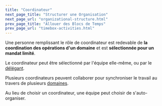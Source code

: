```yaml
---
title: "Coordinateur"
next_page_title: "Structurer une Organisation"
next_page_url: "organizational-structure.html"
prev_page_title: "Allouer des Blocs de Temps"
prev_page_url: "timebox-activities.html"
---
```



<div class="card summary"><div class="card-body">Une personne remplissant le rôle de coordinateur est redevable de <strong>la coordination des opérations d'un domaine</strong> et est <strong>sélectionnée pour un mandat limité</strong>.
</div></div>

Le coordinateur peut être sélectionné par l'équipe elle-même, ou par le <a href="glossary.html#entry-delegator" class="glossary-tooltip" data-toggle="tooltip" title="Délégant: Un individu ou un groupe déléguant la responsabilité d&#x27;un domaine à autrui.">délégant</a>.

Plusieurs coordinateurs peuvent collaborer pour synchroniser le travail au travers de plusieurs <a href="glossary.html#entry-domain" class="glossary-tooltip" data-toggle="tooltip" title="Domaine: Une zone de responsabilité et d&#x27;autorité bien délimitée au sein d&#x27;une organisation.">domaines</a>.

Au lieu de choisir un coordinateur, une équipe peut choisir de s'auto-organiser.